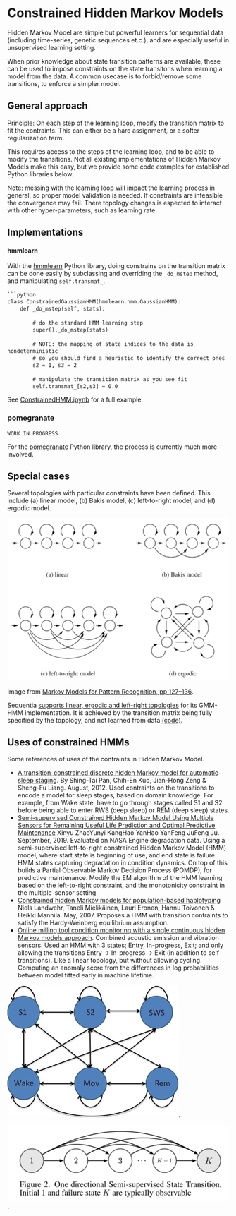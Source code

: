 
# Constrained Hidden Markov Models

Hidden Markov Model are simple but powerful learners for sequential data
(including time-series, genetic sequences et.c.),
and are especially useful in unsupervised learning setting.

When prior knowledge about state transition patterns are available,
these can be used to impose constraints on the state transitons
when learning a model from the data.
A common usecase is to forbid/remove some transitions,
to enforce a simpler model.

## General approach

Principle: On each step of the learning loop, modify the transition matrix to fit the contraints.
This can either be a hard assignment, or a softer regularization term.

This requires access to the steps of the learning loop, and to be able to modify the transitions.
Not all existing implementations of Hidden Markov Models make this easy,
but we provide some code examples for established Python libraries below.

Note: messing with the learning loop will impact the learning process in general,
so proper model validation is needed.
If constraints are infeasible the convergence may fail.
There topology changes is espected to interact with other hyper-parameters, such as learning rate.

## Implementations

#### hmmlearn
With the [hmmlearn](https://github.com/hmmlearn/hmmlearn) Python library,
doing constrains on the transition matrix can be done easily
by subclassing and overriding the `_do_mstep` method, and manipulating `self.transmat_`.

```
```python
class ConstrainedGaussianHMM(hmmlearn.hmm.GaussianHMM):
    def _do_mstep(self, stats):
        
        # do the standard HMM learning step
        super()._do_mstep(stats)
                
        # NOTE: the mapping of state indices to the data is nondeterministic
        # so you should find a heuristic to identify the correct ones
        s2 = 1, s3 = 2

        # manipulate the transition matrix as you see fit
        self.transmat_[s2,s3] = 0.0
```
See [ConstrainedHMM.ipynb](./ConstrainedHMM.ipynb) for a full example.

### pomegranate

```
WORK IN PROGRESS
```

For the [pomegranate](https://github.com/jmschrei/pomegranate) Python library,
the process is currently much more involved.


## Special cases

Several topologies with particular constraints have been defined.
This include (a) linear model, (b) Bakis model, (c) left-to-right model, and (d) ergodic model.

![HMM topologies](./img/HMM-topologies-Markov-Models-for-Pattern-Recognition_h400.png)

Image from [Markov Models for Pattern Recognition, pp 127–136](https://link.springer.com/chapter/10.1007/978-3-540-71770-6_8).

Sequentia [supports linear, ergodic and left-right topologies](https://sequentia.readthedocs.io/en/latest/sections/classifiers/gmmhmm.html#model-topologies) for its GMM-HMM implementation.
It is achieved by the transition matrix being fully specified by the topology, and not learned from data [(code)](https://github.com/eonu/sequentia/blob/master/lib/sequentia/classifiers/hmm/gmmhmm.py#L102).


## Uses of constrained HMMs

Some references of uses of the contraints in Hidden Markov Model.

- [A transition-constrained discrete hidden Markov model for automatic sleep staging](https://biomedical-engineering-online.biomedcentral.com/articles/10.1186/1475-925X-11-52).
By Shing-Tai Pan, Chih-En Kuo, Jian-Hong Zeng & Sheng-Fu Liang.
August, 2012.
Used contraints on the transitions to encode a model for sleep stages, based on domain knowledge.
For example, from Wake state, have to go through stages called S1 and S2 before being able to enter RWS (deep sleep) or REM (deep sleep) states.
- [Semi-supervised Constrained Hidden Markov Model Using Multiple Sensors for Remaining Useful Life Prediction and Optimal Predictive Maintenance](https://www.researchgate.net/publication/349500297_Semi-supervised_Constrained_Hidden_Markov_Model_Using_Multiple_Sensors_for_Remaining_Useful_Life_Prediction_and_Optimal_Predictive_Maintenance_for_Remaining_Useful_Life_Prediction_and_Optimal_Predicti)
Xinyu ZhaoYunyi KangHao YanHao YanFeng JuFeng Ju.
September, 2019.
Evaluated on NASA Engine degradation data.
Using a semi-supervised left-to-right constrained Hidden Markov Model (HMM) model,
where start state is beginning of use, and end state is failure.
HMM states capturing degradation in condition dynamics.
On top of this builds a Partial Observable Markov Decision Process (POMDP),
for predictive maintenance.
Modify the EM algorithm of the HMM learning based on the left-to-right constraint,
and the monotonicity constraint in the multiple-sensor setting.
- [Constrained hidden Markov models for population-based haplotyping](https://bmcbioinformatics.biomedcentral.com/articles/10.1186/1471-2105-8-S2-S9)
Niels Landwehr, Taneli Mielikäinen, Lauri Eronen, Hannu Toivonen & Heikki Mannila.
May, 2007.
Proposes a HMM with transition contraints to satisfy the Hardy-Weinberg equilibrium assumption.
- [Online milling tool condition monitoring with a single continuous hidden Markov models approach](https://www.extrica.com/article/15019).
Combined acoustic emission and vibration sensors.
Used an HMM with 3 states; Entry, In-progress, Exit; and only allowing the transitions Entry -> In-progress -> Exit (in addition to self transitions).
Like a linear topology, but without allowing cycling.
Computing an anomaly score from the differences in log probabilities between model fitted early in machine lifetime.

![A HMM topology for sleep stage tracking](./img/12938_2011_Article_558_Fig2_HTML_h300.png).

![A HMM topology for machine condition monitoring](./img/hmm-semisup-machine-condition_low.png).





